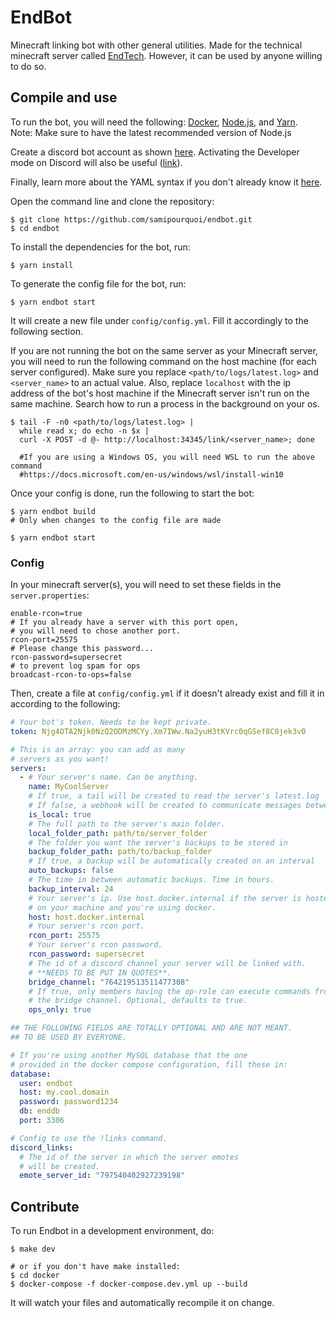# EndBot
Minecraft linking bot with other general utilities. Made for the technical minecraft server called [EndTech][0].
However, it can be used by anyone willing to do so.

## Compile and use
To run the bot, you will need the following: [Docker][1], [Node.js][2], and [Yarn][3]. \
Note: Make sure to have the latest recommended version of Node.js

Create a discord bot account as shown [here][4].
Activating the Developer mode on Discord will also be useful ([link][5]).

Finally, learn more about the YAML syntax if you don't already know it
[here][6].

Open the command line and clone the repository:
```shell
$ git clone https://github.com/samipourquoi/endbot.git
$ cd endbot
```
To install the dependencies for the bot, run: 
```shell
$ yarn install
```

To generate the config file for the bot, run: 
```shell
$ yarn endbot start
```

It will create a new file under `config/config.yml`. Fill it accordingly to the following section.

If you are not running the bot on the same server as your Minecraft server, 
you will need to run the following command on the host machine (for each server configured).
Make sure you replace `<path/to/logs/latest.log>` and `<server_name>` to an actual value. 
Also, replace `localhost` with the ip address of the bot's host machine if the Minecraft server
isn't run on the same machine. Search how to run a process in the background on your os. 
```shell
$ tail -F -n0 <path/to/logs/latest.log> | 
  while read x; do echo -n $x |
  curl -X POST -d @- http://localhost:34345/link/<server_name>; done
  
  #If you are using a Windows OS, you will need WSL to run the above command
  #https://docs.microsoft.com/en-us/windows/wsl/install-win10
```

Once your config is done, run the following to start the bot:
```shell
$ yarn endbot build 
# Only when changes to the config file are made

$ yarn endbot start
```

### Config
In your minecraft server(s), you will need to set these fields in the `server.properties`:
```properties
enable-rcon=true
# If you already have a server with this port open,
# you will need to chose another port.
rcon-port=25575
# Please change this password...
rcon-password=supersecret
# to prevent log spam for ops
broadcast-rcon-to-ops=false
```

Then, create a file at `config/config.yml` if it doesn't already exist and
fill it in according to the following:
```yaml
# Your bot's token. Needs to be kept private.
token: Njg4OTA2Njk0NzQ2ODMzMCYy.Xm7IWw.Na2yuH3tKVrc0qGSef8C0jek3v0

# This is an array: you can add as many
# servers as you want!
servers:
  - # Your server's name. Can be anything.
    name: MyCoolServer
    # If true, a tail will be created to read the server's latest.log
    # If false, a webhook will be created to communicate messages between servers
    is_local: true
    # The full path to the server's main folder.
    local_folder_path: path/to/server_folder
    # The folder you want the server's backups to be stored in 
    backup_folder_path: path/to/backup_folder
    # If true, a backup will be automatically created on an interval
    auto_backups: false
    # The time in between automatic backups. Time in hours.
    backup_interval: 24
    # Your server's ip. Use host.docker.internal if the server is hosted 
    # on your machine and you're using docker.
    host: host.docker.internal
    # Your server's rcon port.
    rcon_port: 25575
    # Your server's rcon password.
    rcon_password: supersecret
    # The id of a discord channel your server will be linked with.
    # **NEEDS TO BE PUT IN QUOTES**.
    bridge_channel: "764219513511477308"
    # If true, only members having the op-role can execute commands from
    # the bridge channel. Optional, defaults to true.
    ops_only: true

## THE FOLLOWING FIELDS ARE TOTALLY OPTIONAL AND ARE NOT MEANT.
## TO BE USED BY EVERYONE.

# If you're using another MySQL database that the one
# provided in the docker compose configuration, fill these in:
database:
  user: endbot
  host: my.cool.domain
  password: password1234
  db: enddb
  port: 3306

# Config to use the !links command.
discord_links:
  # The id of the server in which the server emotes
  # will be created.
  emote_server_id: "797540402927239198"
```

## Contribute
To run Endbot in a development environment, do:
```shell
$ make dev

# or if you don't have make installed:
$ cd docker
$ docker-compose -f docker-compose.dev.yml up --build
```

It will watch your files and automatically recompile it on change.

[0]: https://discord.gg/t7UwaDc
[1]: https://docker.com
[2]: https://nodejs.org/en/download/
[3]: https://classic.yarnpkg.com/lang/en/
[4]: https://discordpy.readthedocs.io/en/latest/discord.html
[5]: https://discordia.me/en/developer-mode
[6]: https://docs.ansible.com/ansible/latest/reference_appendices/YAMLSyntax.html
